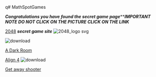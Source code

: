q# MathSpotGames

***Congratulations you have found the secret game page********IMPORTANT NOTE DO NOT CLICK ON THE PICTURE CLICK ON THE LINK***

[2048](https://abc6782.github.io/games/2048/index.html) ***secret game site***
![2048_logo svg](https://github.com/Cosmosinagalaxy/MathSpotGames/assets/144862171/44ee7b4d-522a-418c-b3a6-3f3f6a316707)  

![download](https://github.com/Cosmosinagalaxy/MathSpotGames/assets/144862171/16898598-6d93-4c4f-be3d-6282f060496d)

[A Dark Room](https://abc6782.github.io/games/adarkroom/index.html) 



 [Align 4](https://abc6782.github.io/games/align-4/index.html)
![download](https://github.com/Cosmosinagalaxy/MathSpotGames/assets/144862171/43d01017-9ea9-4a30-8997-e78d7ef7efaf)

[Get away shooter](https://abc6782.github.io/games/getaway-shootout/index.html)

